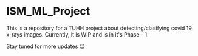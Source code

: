 # ISM_ML_Project

This is a repository for a TUHH project about detecting/clasifying covid 19 x-rays images. 
Currently, it is WIP and is in it's Phase - 1.

Stay tuned for more updates 😉

